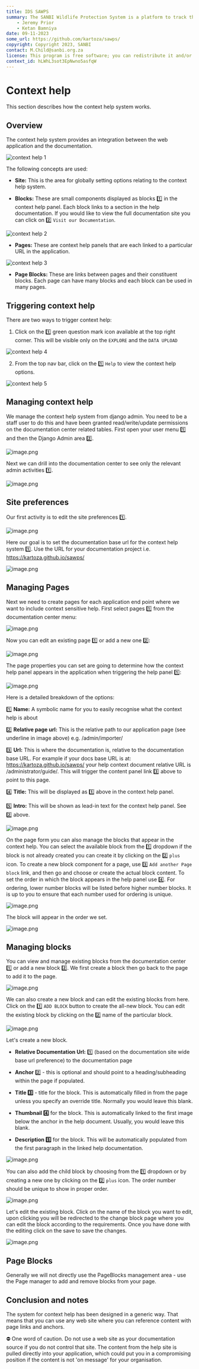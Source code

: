 ```yaml
---
title: IDS SAWPS
summary: The SANBI Wildlife Protection System is a platform to track the population levels of endangered wildlife.
    - Jeremy Prior
    - Ketan Bamniya
date: 09-11-2023
some_url: https://github.com/kartoza/sawps/
copyright: Copyright 2023, SANBI
contact: M.Child@sanbi.org.za
license: This program is free software; you can redistribute it and/or modify it under the terms of the GNU Affero General Public License as published by the Free Software Foundation; either version 3 of the License, or (at your option) any later version.
context_id: hLWhL3sot3EpNwno5asfqW
---
```


# Context help

This section describes how the context help system works.

## Overview

The context help system provides an integration between the web application and the documentation.

![context help 1](img/context-help-1.png)

The following concepts are used:

- **Site:** This is the area for globally setting options relating to the context help system.

- **Blocks:** These are small components displayed as blocks 1️⃣ in the context help panel. Each block links to a section in the help documentation. If you would like to view the full documentation site you can click on 2️⃣ `Visit our Documentation`.

![context help 2](img/context-help-2.png)

- **Pages:** These are context help panels that are each linked to a particular URL in the application.

![context help 3](img/context-help-3.png)

- **Page Blocks:** These are links between pages and their constituent blocks. Each page can have many blocks and each block can be used in many pages.

## Triggering context help

There are two ways to trigger context help:

1. Click on the 1️⃣ green question mark icon available at the top right corner. This will be visible only on the `EXPLORE` and the `DATA UPLOAD`

![context help 4](img/context-help-4.png)

2. From the top nav bar, click on the 1️⃣ `Help` to view the context help options.

![context help 5](img/context-help-5.png)

## Managing context help

We manage the context help system from django admin. You need to be a staff user to do this and have been granted read/write/update permissions on the documentation center related tables. First open your user menu 1️⃣ and then the Django Admin area 2️⃣.

![image.png](img/context-help-6.png)

Next we can drill into the documentation center to see only the relevant admin activities 1️⃣.

![image.png](img/context-help-7.png)

## Site preferences

Our first activity is to edit the site preferences 1️⃣.

![image.png](img/context-help-8.png)

Here our goal is to set the documentation base url for the context help system 1️⃣. Use the URL for your documentation project i.e. https://kartoza.github.io/sawps/

![image.png](img/context-help-9.png)

## Managing Pages

Next we need to create pages for each application end point where we want to include context sensitive help. First select pages 1️⃣ from the documentation center menu:

![image.png](img/context-help-10.png)

Now you can edit an existing page 1️⃣ or add a new one 2️⃣:

![image.png](img/context-help-11.png)

The page properties you can set are going to determine how the context help panel appears in the application when triggering the help panel 1️⃣:

![image.png](img/context-help-12.png)

Here is a detailed breakdown of the options:

1️⃣ **Name:** A symbolic name for you to easily recognise what the context help is about

2️⃣ **Relative page url:** This is the relative path to our application page (see underline in image above) e.g. /admin/importer/

3️⃣ **Url:** This is where the documentation is, relative to the documentation base URL. For example if your docs base URL is at: https://kartoza.github.io/sawps/ your help context document relative URL is /administrator/guide/. This will trigger the content panel link 3️⃣ above to point to this page.

4️⃣ **Title:** This will be displayed as 1️⃣ above in the context help panel.

5️⃣ **Intro:** This will be shown as lead-in text for the context help panel. See 2️⃣ above.

![image.png](img/context-help-13.png)

On the page form you can also manage the blocks that appear in the context help. You can select the available block from the 1️⃣ dropdown if the block is not already created you can create it by clicking on the 2️⃣ `plus` icon. To create a new block component for a page, use 3️⃣  `Add another Page block` link, and then go and choose or create the actual block content. To set the order in which the block appears in the help panel use 4️⃣. For ordering, lower number blocks will be listed before higher number blocks. It is up to you to ensure that each number used for ordering is unique.

![image.png](img/context-help-18.png)

The block will appear in the order we set.

![image.png](img/context-help-19.png)

## Managing blocks

You can view and manage existing blocks from the documentation center 1️⃣ or add a new block 2️⃣. We first create a block then go back to the page to add it to the page.

![image.png](img/context-help-14.png)

We can also create a new block and can edit the existing blocks from here. Click on the 1️⃣ `ADD BLOCK` button to create the all-new block. You can edit the existing block by clicking on the 2️⃣ name of the particular block.

![image.png](img/context-help-15.png)

Let's create a new block.

- **Relative Documentation Url:** 1️⃣ (based on the documentation site wide base url preference) to the documentation page

- **Anchor** 2️⃣ - this is optional and should point to a heading/subheading within the page if populated.

- **Title 3️⃣** - title for the block. This is automatically filled in from the page unless you specify an override title. Normally you would leave this blank.

- **Thumbnail 4️⃣** for the block. This is automatically linked to the first image below the anchor in the help document. Usually, you would leave this blank.

- **Description 5️⃣** for the block. This will be automatically populated from the first paragraph in the linked help documentation.

![image.png](img/context-help-16.png)

You can also add the child block by choosing from the 1️⃣ dropdown or by creating a new one by clicking on the 2️⃣ `plus` icon. The order number should be unique to show in proper order.

![image.png](img/context-help-17.png)

Let's edit the existing block. Click on the name of the block you want to edit, upon clicking you will be redirected to the change block page where you can edit the block according to the requirements. Once you have done with the editing click on the save to save the changes.

![image.png](img/context-help-20.png)

## Page Blocks

Generally we will not directly use the PageBlocks management area - use the Page manager to add and remove blocks from your page.

## Conclusion and notes

The system for context help has been designed in a generic way. That means that you can use any web site where you can reference content with page links and anchors.

⛔️ One word of caution. Do not use a web site as your documentation source if you do not control that site. The content from the help site is pulled directly into your application, which could put you in a compromising position if the content is not 'on message' for your organisation.
